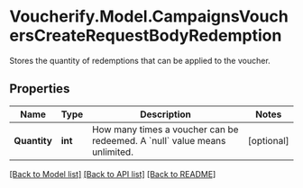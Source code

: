 # Voucherify.Model.CampaignsVouchersCreateRequestBodyRedemption
Stores the quantity of redemptions that can be applied to the voucher.

## Properties

Name | Type | Description | Notes
------------ | ------------- | ------------- | -------------
**Quantity** | **int** | How many times a voucher can be redeemed. A &#x60;null&#x60; value means unlimited. | [optional] 

[[Back to Model list]](../../README.md#documentation-for-models) [[Back to API list]](../../README.md#documentation-for-api-endpoints) [[Back to README]](../../README.md)

